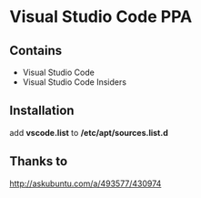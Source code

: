 # Visual Studio Code PPA

## Contains
* Visual Studio Code
* Visual Studio Code Insiders

## Installation
add **vscode.list** to **/etc/apt/sources.list.d** 

## Thanks to
http://askubuntu.com/a/493577/430974
